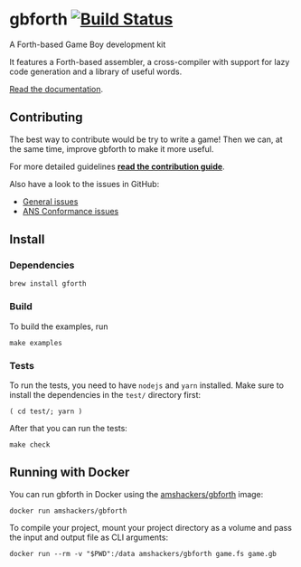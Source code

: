 # gbforth [![Build Status](https://github.com/ams-hackers/gbforth/actions/workflows/ci.yml/badge.svg?branch=main)](https://github.com/ams-hackers/gbforth/actions/workflows/ci.yml?query=branch%3Amain)

A Forth-based Game Boy development kit

It features a Forth-based assembler, a cross-compiler with support
for lazy code generation and a library of useful words.

[Read the documentation](https://ams-hackers.github.io/gbforth/).

## Contributing

The best way to contribute would be try to write a game! Then we can,
at the same time, improve gbforth to make it more useful.

For more detailed guidelines **[read the contribution guide](https://ams-hackers.github.io/gbforth/contribute)**.

Also have a look to the issues in GitHub:

- [General issues](https://github.com/ams-hackers/gbforth/issues?utf8=%E2%9C%93&q=is%3Aissue+is%3Aopen+-label%3Aconformance+)
- [ANS Conformance issues](https://github.com/ams-hackers/gbforth/milestones)

## Install

### Dependencies

```
brew install gforth
```

### Build

To build the examples, run

```
make examples
```

### Tests

To run the tests, you need to have `nodejs` and `yarn` installed. Make
sure to install the dependencies in the `test/` directory first:

```
( cd test/; yarn )
```

After that you can run the tests:

```
make check
```

## Running with Docker

You can run gbforth in Docker using the [amshackers/gbforth](https://hub.docker.com/r/amshackers/gbforth) image:

```
docker run amshackers/gbforth
```

To compile your project, mount your project directory as a volume and
pass the input and output file as CLI arguments:

```
docker run --rm -v "$PWD":/data amshackers/gbforth game.fs game.gb
```
